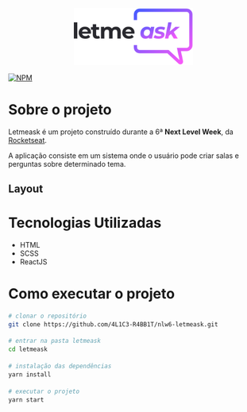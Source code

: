 <p align="center">
  <img src="https://github.com/4L1C3-R4BB1T/nlw6-letmeask/blob/main/_assets/logo.svg" width="240px" />
</p>

[![NPM](https://img.shields.io/npm/l/react)](https://github.com/4L1C3-R4BB1T/nlw6-letmeask/blob/main/LICENSE) 

# Sobre o projeto
Letmeask é um projeto construído durante a 6ª **Next Level Week**, da [Rocketseat](https://rocketseat.com.br "Site da Rocketseat").

A aplicação consiste em um sistema onde o usuário pode criar salas e perguntas sobre determinado tema.

## Layout


# Tecnologias Utilizadas
- HTML
- SCSS
- ReactJS 

# Como executar o projeto
```bash
# clonar o repositório
git clone https://github.com/4L1C3-R4BB1T/nlw6-letmeask.git

# entrar na pasta letmeask
cd letmeask

# instalação das dependências
yarn install

# executar o projeto
yarn start
```
